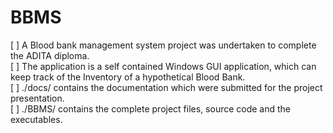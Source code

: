 # BBMS

[ ] A Blood bank management system project was undertaken to complete the ADITA diploma.  
[ ] The application is a self contained Windows GUI application, which can keep track of the Inventory of a hypothetical Blood Bank.  
[ ] ./docs/ contains the documentation which were submitted for the project presentation.  
[ ] ./BBMS/ contains the complete project files, source code and the executables.  

